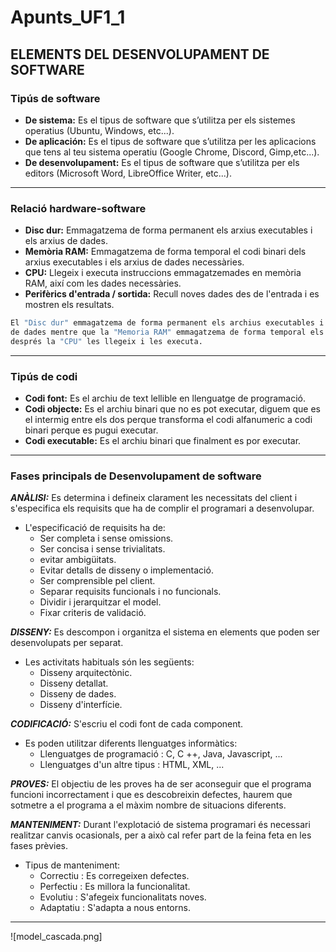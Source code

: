# **Apunts_UF1_1**

## **ELEMENTS DEL DESENVOLUPAMENT DE SOFTWARE**

### **Tipús de software**

* **De sistema:** Es el tipus de software que s’utilitza per els sistemes operatius (Ubuntu, Windows, etc...).
* **De aplicación:** Es el tipus de software que s’utilitza per les aplicacions que tens al teu sistema operatiu (Google Chrome, Discord, Gimp,etc...).
* **De desenvolupament:** Es el tipus de software que s’utilitza per els editors (Microsoft Word, LibreOffice Writer, etc...).
----------------------

### **Relació hardware-software**

* **Disc dur:** Emmagatzema de forma permanent els arxius executables i els arxius de dades.
* **Memòria RAM:** Emmagatzema de forma temporal el codi binari dels arxius executables i els arxius de dades necessàries.
* **CPU:** Llegeix i executa instruccions emmagatzemades en memòria RAM, així com les dades necessàries.
* **Perifèrics d'entrada / sortida:** Recull noves dades des de l'entrada i es mostren els resultats.

```sh
El "Disc dur" emmagatzema de forma permanent els archius executables i els archius 
de dades mentre que la "Memoria RAM" emmagatzema de forma temporal els archius executables, 
després la "CPU" les llegeix i les executa.
```
----------------------

### **Tipús de codi**

* **Codi font:** Es el archiu de text lellible en llenguatge de programació.
* **Codi objecte:** Es el archiu binari que no es pot executar, diguem que es el intermig entre els dos perque transforma el codi alfanumeric a codi binari perque es pugui executar.
* **Codi executable:** Es el archiu binari que finalment es por executar.
----------------------

### **Fases principals de Desenvolupament de software**

***ANÀLISI:*** Es determina i defineix clarament les necessitats del client i s'especifica els requisits que ha de complir el programari a desenvolupar.

- L'especificació de requisits ha de:
    - Ser completa i sense omissions.
    - Ser concisa i sense trivialitats.
    - evitar ambigüitats.
    - Evitar detalls de disseny o implementació.
    - Ser comprensible pel client.
    - Separar requisits funcionals i no funcionals.
    - Dividir i jerarquitzar el model.
    - Fixar criteris de validació.

***DISSENY:*** Es descompon i organitza el sistema en elements que poden ser desenvolupats per separat.

- Les activitats habituals són les següents:
    - Disseny arquitectònic.
    - Disseny detallat.
    - Disseny de dades.
    - Disseny d'interfície.

***CODIFICACIÓ:*** S'escriu el codi font de cada component.

- Es poden utilitzar diferents llenguatges informàtics:
    - Llenguatges de programació : C, C ++, Java, Javascript, ...
    - Llenguatges d'un altre tipus : HTML, XML, ...

***PROVES:*** El objectiu de les proves ha de ser aconseguir que el programa funcioni incorrectament i que es descobreixin defectes, haurem que sotmetre a el programa a el màxim nombre de situacions diferents.

***MANTENIMENT:*** Durant l'explotació de sistema programari és necessari realitzar canvis ocasionals, per a això cal refer part de la feina feta en les fases prèvies.

- Tipus de manteniment:
    - Correctiu : Es corregeixen defectes.
    - Perfectiu : Es millora la funcionalitat.
    - Evolutiu : S'afegeix funcionalitats noves.
    - Adaptatiu : S'adapta a nous entorns.
----------------------

![model_cascada.png]
